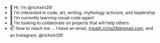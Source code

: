 - 👋 Hi, I’m @richxtri26!
- 👀 I’m interested in code, art, writing, mythology activism, and leadership
- 🌱 I’m currently learning visual code again!
- 💞️ I’m looking to collaborate on projects that will help others
- 📫 How to reach me ... I have an email, tripath.richa26@gmail.com, and an Instagram, @richxtri26!
